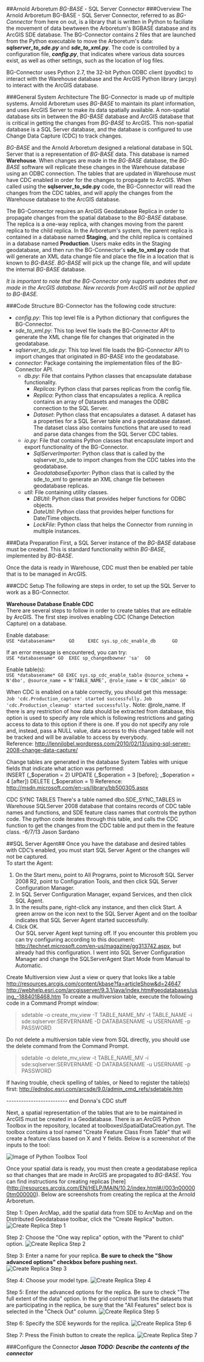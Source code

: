 ##Arnold Arboretum *BG-BASE* - SQL Server Connector
###Overview
The Arnold Arboretum BG-BASE - SQL Server Connector, referred to as *BG-Connector* from here on out, is a library that is written in Python to faciliate the movement of data
bewtween the Arboretum's BGBASE database and its ArcGIS SDE database. The BG-Connector contains 2 files that are launched from the Python executable
to move the Arboretum's data: **_sqlserver_to_sde.py_** and **_sde_to_xml.py_**. The code is controlled by a configuration file, **_config.py_**, that indicates
where various data sources exist, as well as other settings, such as the location of log files.

BG-Connector uses Python 2.7, the 32-bit Python ODBC client (pyodbc) to interact with the Warehouse database and the ArcGIS Python library (arcpy) to interact with the ArcGIS database.

###General System Architecture
The BG-Connector is made up of multiple systems. Arnold Arboretum uses *BG-BASE* to maintain its plant information, and uses ArcGIS Server to make its data spatially available.
A non-spatial database sits in between the *BG-BASE* database and ArcGIS database that is critical in getting the changes from *BG-BASE* to ArcGIS. This non-spatial database
is a SQL Server database, and the database is configured to use Change Data Capture (CDC) to track changes.

*BG-BASE* and the Arnold Arboretum designed a relational database in SQL Server that is a representation of *BG-BASE* data. This database is named **Warehouse**.
When changes are made in the *BG-BASE* database, the *BG-BASE* software will replicate these changes in the Warehouse database using an ODBC connection. The tables
that are updated in Warehouse must have CDC enabled in order for the changes to propagate to ArcGIS. When called using the **sqlserver_to_sde.py** code,
the BG-Connector will read the changes from the CDC tables, and will apply the changes from the Warehouse database to the ArcGIS database.

The BG-Connector requires an ArcGIS Geodatabase Replica in order to propagate changes from the spatial database to the *BG-BASE* database. The replica is a one-way
replica, with changes moving from the parent replica to the child replica. In the Arboretum's system, the parent replica is contained in a database named **Staging**,
and the child replica is contained in a database named **Production**. Users make edits in the Staging geodatabase, and then run the BG-Connector's **sde_to_xml.py**
code that will generate an XML data change file and place the file in a location that is known to *BG-BASE*. *BG-BASE* will pick up the change file, and will update
the internal *BG-BASE* database.

*It is important to note that the BG-Connector only supports updates that are made in the ArcGIS database. New records from ArcGIS will not be applied to BG-BASE.*

###Code Structure
BG-Connector has the following code structure:

* *config.py*: This top level file is a Python dictionary that configures the BG-Connector.
* *sde_to_xml.py*: This top level file loads the BG-Connector API to generate the XML change file for changes that originated in the geodatabase.
* *sqlserver_to_sde.py*: This top level file loads the BG-Connector API to import changes that originated in *BG-BASE* into the geodatabase.
* *connector*: Package containing the implementation files of the BG-Connector API.
	* *db.py*: File that contains Python classes that encapsulate database functionality.
		* *Replicas*: Python class that parses replicas from the config file.
		* *Replica*: Python class that encapsulates a replica. A replica contains an array of Datasets and manages the ODBC connection to the SQL Server.
		* *Dataset*: Python class that encapsulates a dataset. A dataset has a properties for a SQL Server table and a geodatabase dataset. The dataset class also contains functions that are used to read and parse data changes from the SQL Server CDC tables.
	* *io.py*: File that contains Python classes that encapsulate import and export functionality of the BG-Connector.
		* *SqlServerImporter*: Python class that is called by the sqlserver_to_sde to import changes from the CDC tables into the geodatabase.
		* *GeodatabaseExporter*: Python class that is called by the sde_to_xml to generate an XML change file between geodatabase replicas.
	* *util*: File containing utility classes.
		* *DBUtil*: Python class that provides helper functions for ODBC objects.
		* *DateUtil*: Python class that provides helper functions for Date/Time objects.
		* *LockFile*: Python class that helps the Connector from running in multiple instances.

###Data Preparation
First, a SQL Server instance of the *BG-BASE* database must be created. This is standard functionality within *BG-BASE*, implemented by *BG-BASE*.

Once the data is ready in Warehouse, CDC must then be enabled per table that is to be managed in ArcGIS. 

###CDC Setup
The following are steps in order, to set up the SQL Server to work as a BG-Connector.

**Warehouse Database Enable CDC**  
There are several steps to follow in order to create tables that are editable by ArcGIS. The first step involves enabling CDC (Change Detection Capture) on a database.

Enable database:  
    `USE *databasename*    
    GO    
    EXEC sys.sp_cdc_enable_db     
    GO`    

If an error message is encountered, you can try:  
	`USE *databasename*
	GO 
	EXEC sp_changedbowner 'sa' 
	GO`

Enable table(s):  
	`USE *databasename*
	GO
	EXEC sys.sp_cdc_enable_table
	@source_schema = N'dbo',
	@source_name = N'TABLE_NAME’,
	@role_name = N'CDC_admin'
	GO`

When CDC is enabled on a table correctly, you should get this message:  
`Job 'cdc.Production_capture' started successfully.`
`Job 'cdc.Production_cleanup' started successfully.`
Note: @role_name. If there is any restriction of how data should be extracted from database, this option is used to specify any role which is following restrictions and gating access to data to this option if there is one. If you do not specify any role and, instead, pass a NULL value, data access to this changed table will not be tracked and will be available to access by everybody.  
Reference: http://lennilobel.wordpress.com/2010/02/13/using-sql-server-2008-change-data-capture/  

Change tables are generated in the database System Tables with unique fields that indicate what action was performed:  
INSERT (_$operation = 2)
UPDATE (_$operation = 3 [before]; _$operation = 4 [after])
DELETE (_$operation = 1)
Reference: http://msdn.microsoft.com/en-us/library/bb500305.aspx

CDC SYNC TABLES
There's a table named dbo.SDE_SYNC_TABLES in Warehouse SQLServer 2008 database that contains records of CDC table names and functions, and SDE feature class names that controls the python code. The python code iterates through this table, and calls the CDC function to get the changes from the CDC table and put them in the feature class. -6/7/13 Jason Sardano

##SQL Server Agent##
Once you have the database and desired tables with CDC’s enabled, you must start SQL Server Agent or the changes will not be captured.  
To start the Agent:   
1. On the Start menu, point to All Programs, point to Microsoft SQL Server 2008 R2, point to Configuration Tools, and then click SQL Server Configuration Manager.  
2. In SQL Server Configuration Manager, expand Services, and then click SQL Agent.  
3. In the results pane, right-click any instance, and then click Start. A green arrow on the icon next to the SQL Server Agent and on the toolbar indicates that SQL Server Agent started successfully.  
4. Click OK.  
Our SQL server Agent kept turning off. If you encounter this problem you can try configuring according to this document: http://technet.microsoft.com/en-us/magazine/gg313742.aspx, but already had this configuration. I went into SQL Server Configuration Manager and change the SQLServerAgent Start Mode from Manual to Automatic.  

Create Multiversion view 
Just a view or query that looks like a table
http://resources.arcgis.com/content/kbase?fa=articleShow&d=24647
http://webhelp.esri.com/arcgisserver/9.3.1/java/index.htm#geodatabases/using_-1884018468.htm
To create a multiversion table, execute the following code in a Command Prompt window:

>sdetable -o create_mv_view -T TABLE_NAME_MV -t TABLE_NAME -i sde:sqlserver:SERVERNAME -D DATABASENAME -u USERNAME -p PASSWORD

Do not delete a multiversion table view from SQL directly, you should use the delete command from the Command Prompt.

>sdetable -o delete_mv_view -t TABLE_NAME_MV -i sde:sqlserver:SERVERNAME -D DATABASENAME -u USERNAME -p PASSWORD

If having trouble, check spelling of tables, or Need to register the table(s) first: http://edndoc.esri.com/arcsde/9.0/admin_cmd_refs/sdetable.htm

------------------------- end Donna's CDC stuff

Next, a spatial representation of the tables that are to be maintained in ArcGIS must be created in a Geodatabase. There is an ArcGIS Python Toolbox in the repository,
located at toolboxes\SpatialDataCreation.pyt. The toolbox contains a tool named "Create Feature Class From Table" that will create a feature class based on X and Y fields.
Below is a screenshot of the inputs to the tool:

![Image of Python Toolbox Tool](doc/CreateFeatureClassFromTable.png)

Once your spatial data is ready, you must then create a geodatabase replica so that changes that are made in ArcGIS are propagated to *BG-BASE*. You can find instructions for creating
replicas [here] (http://resources.arcgis.com/EN/HELP/MAIN/10.2/index.html#//003n000000tm000000). Below are screenshots from creating the replica at the Arnold Arboretum.

Step 1: Open ArcMap, add the spatial data from SDE to ArcMap and on the Distributed Geodatabase toolbar, click the "Create Replica" button.
![Create Replica Step 1](doc/CreateReplicaStep1.png)

Step 2: Choose the "One way replica" option, with the "Parent to child" option.
![Create Replica Step 2](doc/CreateReplicaStep2.png)

Step 3: Enter a name for your replica. **Be sure to check the "Show advanced options" checkbox before pushing next.**
![Create Replica Step 3](doc/CreateReplicaStep3.png)

Step 4: Choose your model type.
![Create Replica Step 4](doc/CreateReplicaStep4.png)

Step 5: Enter the advanced options for the replica. Be sure to check "The full extent of the data" option. In the grid control that lists the datasets that are
participating in the replica, be sure that the "All Features" select box is selected in the "Check Out" column.
![Create Replica Step 5](doc/CreateReplicaStep5.png)

Step 6: Specify the SDE keywords for the replica.
![Create Replica Step 6](doc/CreateReplicaStep6.png)

Step 7: Press the Finish button to create the replica.
![Create Replica Step 7](doc/CreateReplicaStep7.png)

###Configure the Connector
**_Jason TODO: Describe the contents of the connector_**
